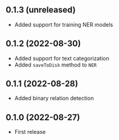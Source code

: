 ## 0.1.3 (unreleased)

- Added support for training NER models

## 0.1.2 (2022-08-30)

- Added support for text categorization
- Added `saveToDisk` method to `NER`

## 0.1.1 (2022-08-28)

- Added binary relation detection

## 0.1.0 (2022-08-27)

- First release
